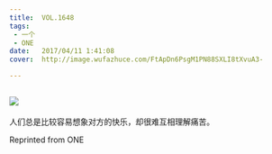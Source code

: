 ```yaml
---
title:	VOL.1648
tags:
 - 一个
 - ONE
date:	2017/04/11 1:41:08
cover:	http://image.wufazhuce.com/FtApDn6PsgM1PN88SXLI8tXvuA3-

---
```

![](http://image.wufazhuce.com/FtApDn6PsgM1PN88SXLI8tXvuA3-)
---

人们总是比较容易想象对方的快乐，却很难互相理解痛苦。
 
Reprinted from ONE
